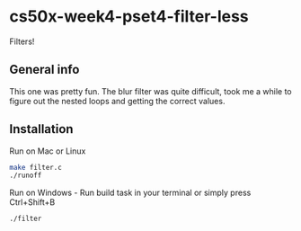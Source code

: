 # cs50x-week4-pset4-filter-less
Filters!

## General info

This one was pretty fun. The blur filter was quite difficult, took me a while to figure out the nested loops and getting the correct values.

## Installation
Run on Mac or Linux
```bash
make filter.c
./runoff
```
Run on Windows - Run build task in your terminal or simply press Ctrl+Shift+B
```bash
./filter
```

